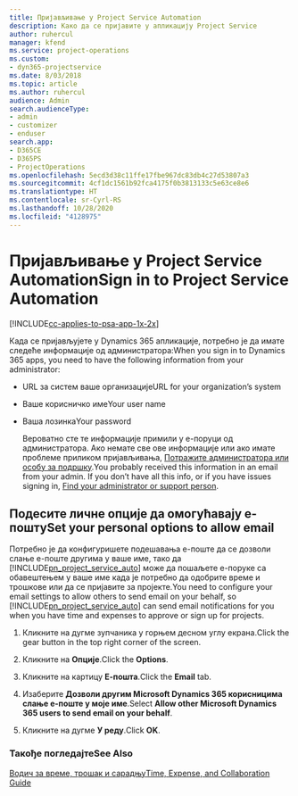 ```yaml
---
title: Пријављивање у Project Service Automation
description: Како да се пријавите у апликацију Project Service
author: ruhercul
manager: kfend
ms.service: project-operations
ms.custom:
- dyn365-projectservice
ms.date: 8/03/2018
ms.topic: article
ms.author: ruhercul
audience: Admin
search.audienceType:
- admin
- customizer
- enduser
search.app:
- D365CE
- D365PS
- ProjectOperations
ms.openlocfilehash: 5ecd3d38c11ffe17fbe967dc83db4c27d53807a3
ms.sourcegitcommit: 4cf1dc1561b92fca4175f0b3813133c5e63ce8e6
ms.translationtype: HT
ms.contentlocale: sr-Cyrl-RS
ms.lasthandoff: 10/28/2020
ms.locfileid: "4128975"
---
```

# <a name="sign-in-to-project-service-automation"></a><span data-ttu-id="21c65-103">Пријављивање у Project Service Automation</span><span class="sxs-lookup"><span data-stu-id="21c65-103">Sign in to Project Service Automation</span></span>

[!INCLUDE[cc-applies-to-psa-app-1x-2x](../includes/cc-applies-to-psa-app-1x-2x.md)]

<span data-ttu-id="21c65-104">Када се пријављујете у Dynamics 365 апликације, потребно је да имате следеће информације од администратора:</span><span class="sxs-lookup"><span data-stu-id="21c65-104">When you sign in to Dynamics 365 apps, you need to have the following information from your administrator:</span></span>  
  
- <span data-ttu-id="21c65-105">URL за систем ваше организације</span><span class="sxs-lookup"><span data-stu-id="21c65-105">URL for your organization’s system</span></span>  
  
- <span data-ttu-id="21c65-106">Ваше корисничко име</span><span class="sxs-lookup"><span data-stu-id="21c65-106">Your user name</span></span>  
  
- <span data-ttu-id="21c65-107">Ваша лозинка</span><span class="sxs-lookup"><span data-stu-id="21c65-107">Your password</span></span>  
  
  <span data-ttu-id="21c65-108">Вероватно сте те информације примили у е-поруци од администратора. Ако немате све ове информације или ако имате проблеме приликом пријављивања, [Потражите администратора или особу за подршку](https://docs.microsoft.com/dynamics365/customerengagement/on-premises/basics/find-administrator-support).</span><span class="sxs-lookup"><span data-stu-id="21c65-108">You probably received this information in an email from your admin. If you don’t have all this info, or if you have issues signing in, [Find your administrator or support person](https://docs.microsoft.com/dynamics365/customerengagement/on-premises/basics/find-administrator-support).</span></span>  
  
## <a name="set-your-personal-options-to-allow-email"></a><span data-ttu-id="21c65-109">Подесите личне опције да омогућавају е-пошту</span><span class="sxs-lookup"><span data-stu-id="21c65-109">Set your personal options to allow email</span></span>  
 <span data-ttu-id="21c65-110">Потребно је да конфигуришете подешавања е-поште да се дозволи слање е-поште другима у ваше име, тако да [!INCLUDE[pn_project_service_auto](../includes/pn-project-service-auto.md)] може да пошаљете е-поруке са обавештењем у ваше име када је потребно да одобрите време и трошкове или да се пријавите за пројекте.</span><span class="sxs-lookup"><span data-stu-id="21c65-110">You need to configure your email settings to allow others to send email on your behalf, so [!INCLUDE[pn_project_service_auto](../includes/pn-project-service-auto.md)] can send email notifications for you when you have time and expenses to approve or sign up for projects.</span></span>  
  
1.  <span data-ttu-id="21c65-111">Кликните на дугме зупчаника у горњем десном углу екрана.</span><span class="sxs-lookup"><span data-stu-id="21c65-111">Click the gear button in the top right corner of the screen.</span></span>  
  
2.  <span data-ttu-id="21c65-112">Кликните на **Опције**.</span><span class="sxs-lookup"><span data-stu-id="21c65-112">Click the **Options**.</span></span>  
  
3.  <span data-ttu-id="21c65-113">Кликните на картицу **Е-пошта**.</span><span class="sxs-lookup"><span data-stu-id="21c65-113">Click the **Email** tab.</span></span>  
  
4.  <span data-ttu-id="21c65-114">Изаберите **Дозволи другим Microsoft Dynamics 365 корисницима слање е-поште у моје име**.</span><span class="sxs-lookup"><span data-stu-id="21c65-114">Select **Allow other Microsoft Dynamics 365 users to send email on your behalf**.</span></span>  
  
5.  <span data-ttu-id="21c65-115">Кликните на дугме **У реду**.</span><span class="sxs-lookup"><span data-stu-id="21c65-115">Click **OK**.</span></span>  
  
### <a name="see-also"></a><span data-ttu-id="21c65-116">Такође погледајте</span><span class="sxs-lookup"><span data-stu-id="21c65-116">See Also</span></span>  
 [<span data-ttu-id="21c65-117">Водич за време, трошак и сарадњу</span><span class="sxs-lookup"><span data-stu-id="21c65-117">Time, Expense, and Collaboration Guide</span></span>](../psa/time-expense-collaboration-guide.md)
